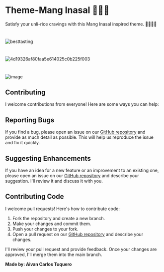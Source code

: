 # Theme-Mang Inasal 🍗🍗🍗

Satisfy your unli-rice cravings with this Mang Inasal inspired theme. 🍗🍗🍚🍚

#

![besttasting](https://github.com/aivantuquero/Theme-Mang-Inasal/assets/54162088/2846d296-c2ae-4b68-8240-65dc99555884)

#

![4d19326af80faa5e614025c0b225f003](https://github.com/aivantuquero/Theme-Mang-Inasal/assets/54162088/c034caa3-f286-4ae4-b55d-3543a301d6b7)

#

![image](https://github.com/aivantuquero/Theme-Mang-Inasal/assets/54162088/e016fe1c-97b7-4c61-bdaf-81e36083d596)

## Contributing

I welcome contributions from everyone! Here are some ways you can help:

## Reporting Bugs

If you find a bug, please open an issue on our [GitHub repository](https://github.com/aivantuquero/Theme-Mang-Inasal/issues) and provide as much detail as possible. This will help us reproduce the issue and fix it quickly.

## Suggesting Enhancements

If you have an idea for a new feature or an improvement to an existing one, please open an issue on our [GitHub repository](https://github.com/aivantuquero/Theme-Mang-Inasal/issues) and describe your suggestion. I'll review it and discuss it with you.

## Contributing Code

I welcome pull requests! Here's how to contribute code:

1. Fork the repository and create a new branch.
2. Make your changes and commit them.
3. Push your changes to your fork.
4. Open a pull request on our [GitHub repository](https://github.com/aivantuquero/Theme-Mang-Inasal/pulls) and describe your changes.

I'll review your pull request and provide feedback. Once your changes are approved, I'll merge them into the main branch.

**Made by: Aivan Carlos Tuquero**
